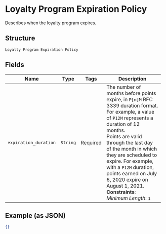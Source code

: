
# Loyalty Program Expiration Policy

Describes when the loyalty program expires.

## Structure

`Loyalty Program Expiration Policy`

## Fields

| Name | Type | Tags | Description |
|  --- | --- | --- | --- |
| `expiration_duration` | `String` | Required | The number of months before points expire, in `P[n]M` RFC 3339 duration format. For example, a value of `P12M` represents a duration of 12 months.<br>Points are valid through the last day of the month in which they are scheduled to expire. For example, with a  `P12M` duration, points earned on July 6, 2020 expire on August 1, 2021.<br>**Constraints**: *Minimum Length*: `1` |

## Example (as JSON)

```json
{}
```

